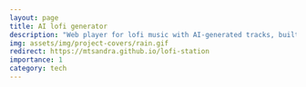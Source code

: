 ```yaml
---
layout: page
title: AI lofi generator
description: "Web player for lofi music with AI-generated tracks, built with Tone.js and LSTM model"
img: assets/img/project-covers/rain.gif
redirect: https://mtsandra.github.io/lofi-station
importance: 1
category: tech
---
```

